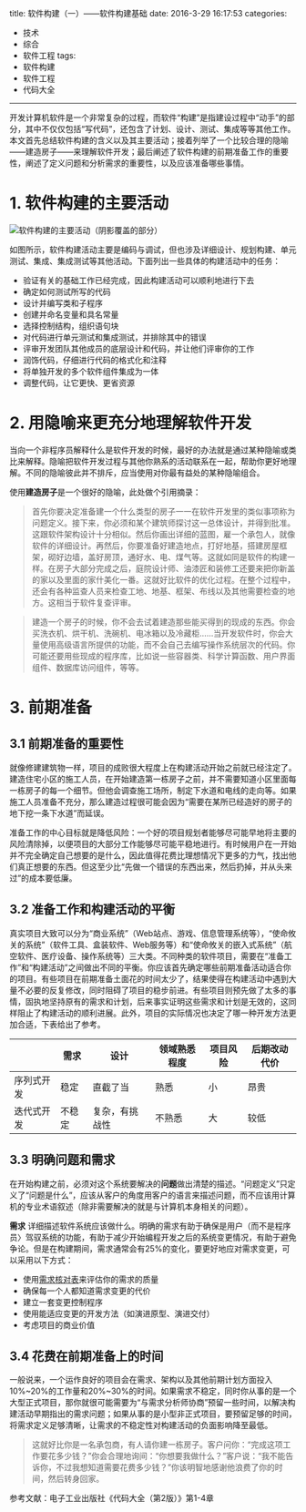 title: 软件构建（一）——软件构建基础
date: 2016-3-29 16:17:53
categories:
- 技术
- 综合
- 软件工程
tags:
- 软件构建
- 软件工程
- 代码大全
---
开发计算机软件是一个非常复杂的过程，而软件“构建”是指建设过程中“动手”的部分，其中不仅仅包括“写代码”，还包含了计划、设计、测试、集成等等其他工作。本文首先总结软件构建的含义以及其主要活动；接着列举了一个比较合理的隐喻——建造房子——来理解软件开发；最后阐述了软件构建的前期准备工作的重要性，阐述了定义问题和分析需求的重要性，以及应该准备哪些事情。

<!-- more -->

# 1. 软件构建的主要活动

![软件构建的主要活动（阴影覆盖的部分）](http://raytaylorlin-blog.qiniudn.com/image%2Fsoftware%2F%E8%BD%AF%E4%BB%B6%E6%9E%84%E5%BB%BA%E7%9A%84%E4%B8%BB%E8%A6%81%E6%B4%BB%E5%8A%A8.png)

如图所示，软件构建活动主要是编码与调试，但也涉及详细设计、规划构建、单元测试、集成、集成测试等其他活动。下面列出一些具体的构建活动中的任务：

* 验证有关的基础工作已经完成，因此构建活动可以顺利地进行下去
* 确定如何测试所写的代码
* 设计并编写类和子程序
* 创建并命名变量和具名常量
* 选择控制结构，组织语句块
* 对代码进行单元测试和集成测试，并排除其中的错误
* 评审开发团队其他成员的底层设计和代码，并让他们评审你的工作
* 润饰代码，仔细进行代码的格式化和注释
* 将单独开发的多个软件组件集成为一体
* 调整代码，让它更快、更省资源

# 2. 用隐喻来更充分地理解软件开发

当向一个非程序员解释什么是软件开发的时候，最好的办法就是通过某种隐喻或类比来解释。隐喻把软件开发过程与其他你熟系的活动联系在一起，帮助你更好地理解。不同的隐喻彼此并不排斥，应当使用对你最有益处的某种隐喻组合。

使用**建造房子**是一个很好的隐喻，此处做个引用摘录：

> 首先你要决定准备建一个什么类型的房子一一在软件开发里的类似事项称为问题定义。接下来，你必须和某个建筑师探讨这一总体设计，并得到批准。这跟软件架构设计十分相似。然后你画出详细的蓝图，雇一个承包人，就像软件的详细设计。再然后，你要准备好建造地点，打好地基，搭建房屋框架，砌好边墙，盖好房顶，通好水、电、煤气等。这就如同是软件的构建一样。在房子大部分完成之后，庭院设计师、油漆匠和装修工还要来把你新盖的家以及里面的家什美化一番。这就好比软件的优化过程。在整个过程中，还会有各种监查人员来检查工地、地基、框架、布线以及其他需要检查的地方。这相当于软件复查评审。

> 建造一个房子的时候，你不会去试着建造那些能买得到的现成的东西。你会买洗衣机、烘干机、洗碗机、电冰箱以及冷藏柜……当开发软件时，你会大量使用高级语言所提供的功能，而不会自己去编写操作系统层次的代码。你可能还要用些现成的程序库，比如说一些容器类、科学计算函数、用户界面组件、数据库访问组件，等等。

# 3. 前期准备

## 3.1 前期准备的重要性

就像修建建筑物一样，项目的成败很大程度上在构建活动开始之前就已经注定了。建造住宅小区的施工人员，在开始建造第一栋房子之前，并不需要知道小区里面每一栋房子的每一个细节。但他会调查施工场所，制定下水道和电线的走向等。如果施工人员准备不充分，那么建造过程很可能会因为“需要在某所已经造好的房子的地下挖一条下水道”而延误。

准备工作的中心目标就是降低风险：一个好的项目规划者能够尽可能早地将主要的风险清除掉，以便项目的大部分工作能够尽可能平稳地进行。有时候用户在一开始并不完全确定自己想要的是什么，因此值得花费比理想情况下更多的力气，找出他们真正想要的东西。但这至少比“先做一个错误的东西出来，然后扔掉，并从头来过”的成本要低廉。

## 3.2 准备工作和构建活动的平衡

真实项目大致可以分为“商业系统”（Web站点、游戏、信息管理系统等），“使命攸关的系统”（软件工具、盒装软件、Web服务等）和“使命攸关的嵌入式系统”（航空软件、医疗设备、操作系统等）三大类。不同种类的软件项目，需要在“准备工作”和“构建活动”之间做出不同的平衡。你应该首先确定哪些前期准备活动适合你的项目。有些项目在前期准备土面花的时间太少了，结果使得在构建活动中遇到大量不必要的反复修改，同时阻碍了项目的稳步前进。有些项目则预先做了太多的事情，固执地坚持原有的需求和计划，后来事实证明这些需求和计划是无效的，这同样阻止了构建活动的顺利进展。此外，项目的实际情况也决定了哪一种开发方法更加合适，下表给出了参考。

|            | 需求   | 设计           | 领域熟悉程度 | 项目风险 | 后期改动代价 |
|------------|--------|----------------|--------------|----------|--------------|
| 序列式开发 | 稳定   | 直截了当       | 熟悉         | 小       | 昂贵         |
| 迭代式开发 | 不稳定 | 复杂，有挑战性 | 不熟悉       | 大       | 较低         |

## 3.3 明确问题和需求

在开始构建之前，必须对这个系统要解决的**问题**做出清楚的描述。“问题定义”只定义了“问题是什么”，应该从客户的角度用客户的语言来描述问题，而不应该用计算机的专业术语叙述（除非需要解决的就是与计算机本身相关的问题）。

**需求** 详细描述软件系统应该做什么。明确的需求有助于确保是用户（而不是程序员〉驾驭系统的功能，有助于减少开始编程开发之后的系统变更情况，有助于避免争论。但是在构建期间，需求通常会有25%的变化，要更好地应对需求变更，可以采用以下方式：

* 使用[需求核对表](http://www.kancloud.cn/raytaylorlin/code-complete-checklist/132375)来评估你的需求的质量
* 确保每一个人都知道需求变更的代价
* 建立一套变更控制程序
* 使用能适应变更的开发方法（如演进原型、演进交付）
* 考虑项目的商业价值

## 3.4 花费在前期准备上的时间

一般说来，一个运作良好的项目会在需求、架构以及其他前期计划方面投入10%~20%的工作量和20%~30%的时间。如果需求不稳定，同时你从事的是一个大型正式项目，那你就很可能需要为“与需求分析师协商”预留一些时间，以解决构建活动早期指出的需求问题；如果从事的是小型非正式项目，要预留足够的时间，将需求定义足够清晰，让需求的不稳定性对构建活动的负面影响降至最低。

> 这就好比你是一名承包商，有人请你建一栋房子。客户问你：“完成这项工作要花多少钱？”你会合理地询间：“你想要我做什么？”客户说：“我不能告诉你，不过我想知道需要花费多少钱？”你该明智地感谢他浪费了你的时间，然后转身回家。

参考文献：电子工业出版社《代码大全（第2版）》第1-4章
